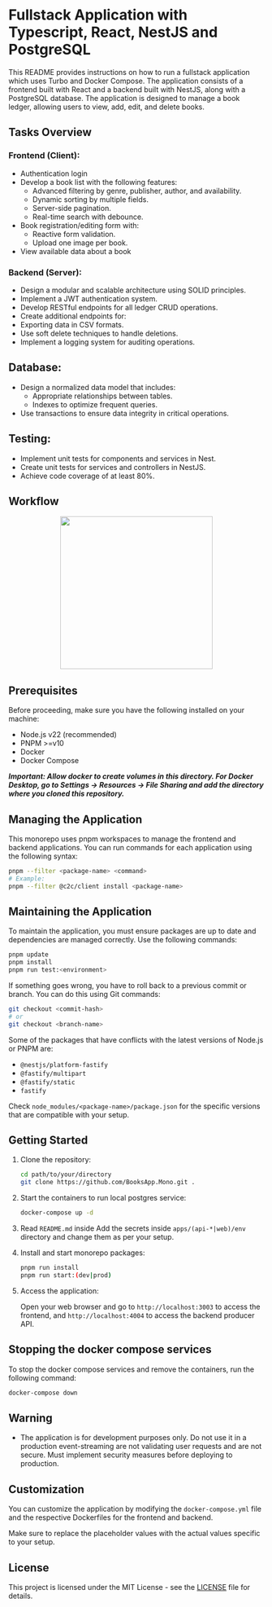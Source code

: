 # Fullstack Application with Typescript, React, NestJS and PostgreSQL

This README provides instructions on how to run a fullstack application which uses Turbo and Docker Compose. The application consists of a frontend built with React and a backend built with NestJS, along with a PostgreSQL database. The application is designed to manage a book ledger, allowing users to view, add, edit, and delete books.

## Tasks Overview

### Frontend (Client):
- Authentication login
- Develop a book list with the following features:
  - Advanced filtering by genre, publisher, author, and availability.
  - Dynamic sorting by multiple fields.
  - Server-side pagination.
  - Real-time search with debounce.
- Book registration/editing form with:
  - Reactive form validation.
  - Upload one image per book.
- View available data about a book

### Backend (Server):
-  Design a modular and scalable architecture using SOLID principles.
-  Implement a JWT authentication system.
-  Develop RESTful endpoints for all ledger CRUD operations.
-  Create additional endpoints for:
-  Exporting data in CSV formats.
-  Use soft delete techniques to handle deletions.
-  Implement a logging system for auditing operations.

## Database:
- Design a normalized data model that includes:
   - Appropriate relationships between tables.
   - Indexes to optimize frequent queries.
- Use transactions to ensure data integrity in critical operations.

## Testing:
-  Implement unit tests for components and services in Nest.
-  Create unit tests for services and controllers in NestJS.
-  Achieve code coverage of at least 80%.

## Workflow

<p align="center">
  <img src="diagram.gif" style="height: 300px; width: auto;" />
</p>

## Prerequisites

Before proceeding, make sure you have the following installed on your machine:

- Node.js v22 (recommended)
- PNPM >=v10
- Docker
- Docker Compose

__*Important: Allow docker to create volumes in this directory. For Docker Desktop, go to Settings -> Resources -> File Sharing and add the directory where you cloned this repository.*__

## Managing the Application

This monorepo uses pnpm workspaces to manage the frontend and backend applications. You can run commands for each application using the following syntax:

```bash
pnpm --filter <package-name> <command>
# Example:
pnpm --filter @c2c/client install <package-name>
```

## Maintaining the Application

To maintain the application, you must ensure packages are up to date and dependencies are managed correctly. Use the following commands:

```bash
pnpm update
pnpm install
pnpm run test:<environment>
```

If something goes wrong, you have to roll back to a previous commit or branch. You can do this using Git commands:

```bash
git checkout <commit-hash>
# or
git checkout <branch-name>
```

Some of the packages that have conflicts with the latest versions of Node.js or PNPM are:

- `@nestjs/platform-fastify`
- `@fastify/multipart`
- `@fastify/static`
- `fastify`

Check `node_modules/<package-name>/package.json` for the specific versions that are compatible with your setup.

## Getting Started

1. Clone the repository:

    ```bash
    cd path/to/your/directory
    git clone https://github.com/BooksApp.Mono.git .
    ```

2. Start the containers to run local postgres service:

    ```bash
    docker-compose up -d
    ```

3. Read `README.md` inside Add the secrets inside `apps/(api-*|web)/env` directory and change them as per your setup.

4. Install and start monorepo packages:
    
    ```bash
    pnpm run install
    pnpm run start:(dev|prod)
    ```

5. Access the application:

    Open your web browser and go to `http://localhost:3003` to access the frontend, and `http://localhost:4004` to access the backend producer API.

## Stopping the docker compose services

To stop the docker compose services and remove the containers, run the following command:

```bash
docker-compose down
```

## Warning 

- The application is for development purposes only. Do not use it in a production event-streaming are not validating user requests and are not secure. Must implement security measures before deploying to production.

## Customization

You can customize the application by modifying the `docker-compose.yml` file and the respective Dockerfiles for the frontend and backend.

Make sure to replace the placeholder values with the actual values specific to your setup.

## License

This project is licensed under the MIT License - see the [LICENSE](LICENSE) file for details.
